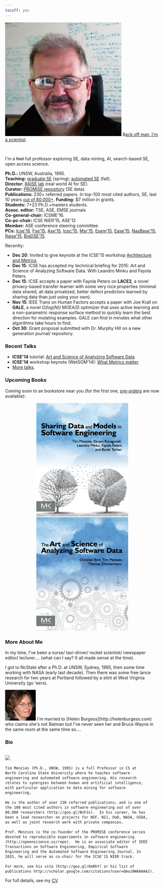 ```yaml
---
tocoff: yes
---
```


<a href="img/timmBig.jpg"><img width=380 id=pad
src="img/timm.jpg"></a>
<span class=firstcharacter>B</span>[ack off man, I'm a scientist](https://www.youtube.com/watch?v=sEbSABWJiJc).

&nbsp;

I'm a <strike>fool</strike> full professor
exploring
SE, data mining, AI, 
search-based SE, open access
science.


**Ph.D.:**  UNSW, Australia, 1995.  
**Teaching:**  [graduate SE](http://www4.ncsu.edu/~tjmenzie/cs510) (spring); [automated SE](https://github.com/timm/sbse14/wiki) (fall).   
**Director:**   [RAISE lab](http://ai4se.net) (real world AI for SE).  
**Curator:**   [PROMISE repository](http://openscience.us/repo) (SE data).  
**Publications:**   230+ referred papers. In top-100 most cited authors, SE, last 10 years
[out of 80,000+](http://goo.gl/BnFJs).
**Funding:**   $7 million in grants.  
**Students:**   7+23 Ph.D.+masters students.  
**Assoc. editor:**   TSE, ASE, EMSE journals   
**Co-general-chair:**   ICSME'16.  
**Co-pc-chair:**   ICSE NIER'15, ASE'12  
**Member:**   ASE conference steering committee.  
**PCs:**   [Icse'16](http://2016.icse.cs.txstate.edu/team/organizing-committee), [Fse'15](http://esec-fse15.dei.polimi.it/committee.html), [Ase'15](http://ase2015.unl.edu/#tab-committee), [Icpc'15](https://dibt.unimol.it/ICPC15/Home.html), [Msr'15](http://2015.msrconf.org/), [Esem'15](http://eseiw.iscas.ac.cn/eseiw2015/esem/cfp.html), [Ease'15](http://emse.nju.edu.cn/ease2015), [NasBase'15](http://nasbase.org/), [Raise'15](http://promisedata.org/raise/2015/index.html), [BigDSE'15](http://sse.uni-due.de/bigdse15).  


Recently:

+ **Dec 20**: Invited to give keynote at the ICSE'15 workshop
[Architecture and Metrics](http://www.sei.cmu.edu/community/sam2015/speakers/?location=secondary-nav&source=971390).
+ **Dec 15**: ICSE has accepted my technical briefing for
  2015: Art and Science of Analyzing Software
  Data. With Leandro Minku and Fayola Peters.
+ **Dec 15**: ICSE accepts a paper with Fayola Peters on **LACE2**, a novel privacy-based transfer learner with some very nice properties
  (minimal data shared, all data privatized, better defect predictors learned by sharing data than just using your own).
+ **Nov 15**: IEEE Trans on Human Factors accepts  a paper with Joe Krall on **GALE**, a novel _O(log(N))_ MOEA/D optimizer that uses active learning and a non-parametric response surface method to quickly learn the best direction for mutating examples.
  GALE can find in minutes what other algorithms take hours to find.
+ **Oct 30**: Grant proposal submitted with Dr. Murphy Hill on a new generation journal/ repository.


### Recent Talks ###

+ **ICSE'14** tutorial: [Art and Science of Analyzing Software Data](http://www.slideshare.net/timmenzies/the-art-and-science-of-analyzing-software-data)
+ **ICSE'14** workshop keynote (WetSOM'14): [What Metrics matter](http://www.slideshare.net/timmenzies/metrics-matter?related=1).
+ [More talks](http://slideshare.com/timmenzies).

### Upcoming Books ###

Coming soon to an bookstore near you (for the first one, [pre-orders](http://store.elsevier.com/Sharing-Data-and-Models-in-Software-Engineering/Tim-Menzies/isbn-9780124172951/) are now available):

<center>
<img  width=300 src="img/shareBookCover.png">  <img  width=300 src="img/asdbookCover.png">

</center>

### More About Me ###

In my time, I've been a
nurse/ taxi-driver/ rocket scientist/ newspaper
editor/ lecturer....  (what can I say? It all made
sense at the time).

I got to NcState after a
Ph.D. at UNSW, Sydney, 1995, then some time working with NASA (early last decade).
Then there was some free lance research for two years at Portland followed by a stint at West Virginia University (go 'eers).



<img src="img/helen.png" width=100 id=pad>
I'm married to [Helen Burgess](http://helenburgess.com) who claims she's not Batman but I've never seen her and Bruce Wayne in the same room at the same time so....

### Bio ###

<br clear=all><img width= 100 src="http://ai4se.net/img/timm.png" id=pad>

```
Tim Menzies (Ph.D., UNSW, 1995) is a full Professor in CS at
North Carolina State University where he teaches software
engineering and automated software engineering. His research
relates to synergies between human and artificial intelligence,
with particular application to data mining for software
engineering.

He is the author of over 230 referred publications; and is one of
the 100 most cited authors in software engineering out of over
80,000 researchers (http://goo.gl/BnFJs).  In his career, he has
been a lead researcher on projects for NSF, NIJ, DoD, NASA, USDA,
as well as joint research work with private companies.

Prof. Menzies is the co-founder of the PROMISE conference series
devoted to reproducible experiments in software engineering
(http://opeenscience.us/repo).  He is an associate editor of IEEE
Transactions on Software Engineering, Empirical Software
Engineering and the Automated Software Engineering Journal. In
2015, he will serve as co-chair for the ICSE'15 NIER track.

For more, see his vita (http://goo.gl/8eNhY) or his list of
publications http://scholar.google.com/citations?user=Qmuz0WAAAAAJ).
```

For full details, see my
[CV](pdf/cv.pdf).





